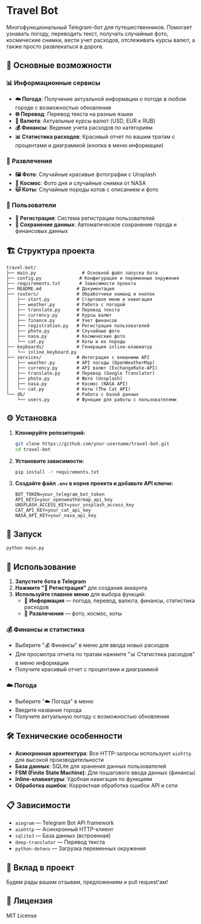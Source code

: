 # Travel Bot

Многофункциональный Telegram-бот для путешественников. Помогает узнавать погоду, переводить текст, получать случайные фото, космические снимки, вести учет расходов, отслеживать курсы валют, а также просто развлекаться в дороге.

## 🚀 Основные возможности

### 📊 Информационные сервисы
- **☁️ Погода**: Получение актуальной информации о погоде в любом городе с возможностью обновления
- **🌐 Перевод**: Перевод текста на разные языки
- **💱 Валюта**: Актуальные курсы валют (USD, EUR к RUB)
- **💰 Финансы**: Ведение учета расходов по категориям
- **📊 Статистика расходов**: Красивый отчет по вашим тратам с процентами и диаграммой (кнопка в меню информации)

### 🎉 Развлечения
- **🖼️ Фото**: Случайные красивые фотографии с Unsplash
- **🚀 Космос**: Фото дня и случайные снимки от NASA
- **🐱 Коты**: Случайные породы котов с описанием и фото

### 👤 Пользователи
- **📝 Регистрация**: Система регистрации пользователей
- **💾 Сохранение данных**: Автоматическое сохранение города и финансовых данных

## 🏗️ Структура проекта

```
travel-bot/
├── main.py                 # Основной файл запуска бота
├── config.py              # Конфигурация и переменные окружения
├── requirements.txt       # Зависимости проекта
├── README.md             # Документация
├── routers/              # Обработчики команд и кнопок
│   ├── start.py          # Стартовое меню и навигация
│   ├── weather.py        # Работа с погодой
│   ├── translate.py      # Перевод текста
│   ├── currency.py       # Курсы валют
│   ├── finance.py        # Учет финансов
│   ├── registration.py   # Регистрация пользователей
│   ├── photo.py          # Случайные фото
│   ├── nasa.py           # Космические фото
│   └── cat.py            # Коты и их породы
├── keyboards/            # Генерация inline-клавиатур
│   └── inline_keyboard.py
├── services/             # Интеграция с внешними API
│   ├── weather.py        # API погоды (OpenWeatherMap)
│   ├── currency.py       # API валют (ExchangeRate-API)
│   ├── translate.py      # Перевод (Google Translator)
│   ├── photo.py          # Фото (Unsplash)
│   ├── nasa.py           # Космос (NASA API)
│   └── cat.py            # Коты (The Cat API)
└── db/                   # Работа с базой данных
    └── users.py          # Функции для работы с пользователями
```

## ⚙️ Установка

1. **Клонируйте репозиторий:**
   ```bash
   git clone https://github.com/your-username/travel-bot.git
   cd travel-bot
   ```

2. **Установите зависимости:**
   ```bash
   pip install -r requirements.txt
   ```

3. **Создайте файл `.env` в корне проекта и добавьте API ключи:**
   ```env
   BOT_TOKEN=your_telegram_bot_token
   API_KEY2=your_openweathermap_api_key
   UNSPLASH_ACCESS_KEY=your_unsplash_access_key
   CAT_API_KEY=your_cat_api_key
   NASA_API_KEY=your_nasa_api_key
   ```

## 🚀 Запуск

```bash
python main.py
```

## 📱 Использование

1. **Запустите бота в Telegram**
2. **Нажмите "👤 Регистрация"** для создания аккаунта
3. **Используйте главное меню** для выбора функций:
   - 🧭 **Информация** — погода, перевод, валюта, финансы, статистика расходов
   - 🎉 **Развлечения** — фото, космос, коты

### 💰 Финансы и статистика
- Выберите "💰 Финансы" в меню для ввода новых расходов
- Для просмотра отчета по тратам нажмите "📊 Статистика расходов" в меню информации
- Получите красивый отчет с процентами и диаграммой

### ☁️ Погода
- Выберите "☁️ Погода" в меню
- Введите название города
- Получите актуальную погоду с возможностью обновления

## 🛠️ Технические особенности

- **Асинхронная архитектура**: Все HTTP-запросы используют `aiohttp` для высокой производительности
- **База данных**: SQLite для хранения данных пользователей
- **FSM (Finite State Machine)**: Для пошагового ввода данных (финансы)
- **Inline-клавиатуры**: Удобная навигация по функциям
- **Обработка ошибок**: Корректная обработка ошибок API и сети

## 📋 Зависимости

- `aiogram` — Telegram Bot API framework
- `aiohttp` — Асинхронный HTTP-клиент
- `sqlite3` — База данных (встроенная)
- `deep-translator` — Перевод текста
- `python-dotenv` — Загрузка переменных окружения

## 🤝 Вклад в проект

Будем рады вашим отзывам, предложениям и pull request'ам!

## 📄 Лицензия

MIT License 